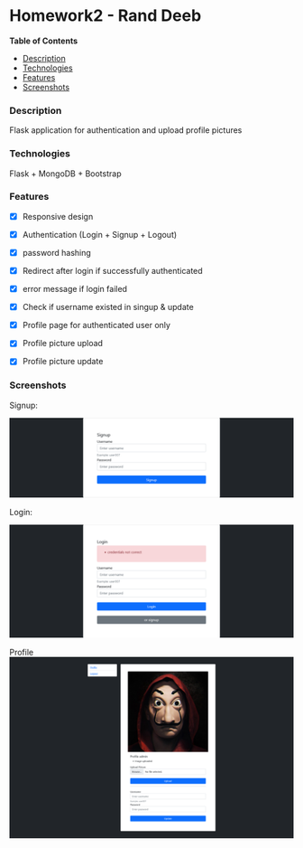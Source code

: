 # Homework2 - Rand Deeb
**Table of Contents**
<!--ts-->
   * [Description](###Description)
   * [Technologies](###Technologies)
   * [Features](###Features)
   * [Screenshots](###Screenshots)
<!--te-->

### Description
Flask application for authentication and upload profile pictures

### Technologies
Flask + MongoDB + Bootstrap

### Features
- [x] Responsive design
- [x] Authentication (Login + Signup + Logout)
- [x] password hashing
- [x] Redirect after login if successfully authenticated
- [x] error message if login failed
- [x] Check if username existed in singup & update
- [x] Profile page for authenticated user only
- [x] Profile picture upload
- [x] Profile picture update


### Screenshots

Signup:

![](https://raw.githubusercontent.com/rand-itmo-wad/rand-itmo-wad-HM2/main/screenshots/signup.png)

Login:

![](https://raw.githubusercontent.com/rand-itmo-wad/rand-itmo-wad-HM2/main/screenshots/Login%20error.png)

Profile
![](https://raw.githubusercontent.com/rand-itmo-wad/rand-itmo-wad-HM2/main/screenshots/Profile%20page.png)
